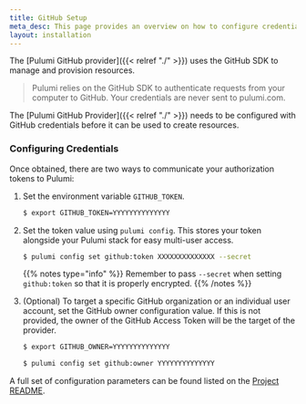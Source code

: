 ```yaml
---
title: GitHub Setup
meta_desc: This page provides an overview on how to configure credentials for the Pulumi GitHub Provider.
layout: installation
---
```


The [Pulumi GitHub provider]({{< relref "./" >}}) uses the GitHub SDK to manage and provision resources.

> Pulumi relies on the GitHub SDK to authenticate requests from your computer to GitHub. Your credentials are never sent
> to pulumi.com.

The [Pulumi GitHub Provider]({{< relref "./" >}}) needs to be configured with GitHub credentials
before it can be used to create resources.

### Configuring Credentials

Once obtained, there are two ways to communicate your authorization tokens to Pulumi:

1. Set the environment variable `GITHUB_TOKEN`.

    ```bash
    $ export GITHUB_TOKEN=YYYYYYYYYYYYYY
    ```

2. Set the token value using `pulumi config`. This stores your token alongside your Pulumi stack for easy multi-user access.

    ```bash
    $ pulumi config set github:token XXXXXXXXXXXXXX --secret
    ```

    {{% notes type="info" %}}
Remember to pass `--secret` when setting `github:token` so that it is properly encrypted.
    {{% /notes %}}

3. (Optional) To target a specific GitHub organization or an individual user account, set the GitHub owner configuration value. If this is not provided, the owner of the GitHub Access Token will be the target of the provider.

    ```bash
    $ export GITHUB_OWNER=YYYYYYYYYYYYYY
    ```

    ```bash
    $ pulumi config set github:owner YYYYYYYYYYYYYY
    ```

A full set of configuration parameters can be found listed on the [Project README](https://github.com/pulumi/pulumi-github/blob/master/README.md).
